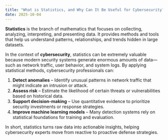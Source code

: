 ```yaml
---
title: "What is Statistics, and Why Can It Be Useful for Cybersecurity?"
date: 2025-10-04
---
```


**Statistics** is the branch of mathematics that focuses on collecting, analyzing, interpreting, and presenting data. It provides methods and tools that help us understand patterns, relationships, and trends hidden in large datasets.

In the context of **cybersecurity**, statistics can be extremely valuable because modern security systems generate enormous amounts of data—such as network traffic, user behavior, and system logs. By applying statistical methods, cybersecurity professionals can:

1. **Detect anomalies** – Identify unusual patterns in network traffic that might indicate an intrusion or attack.  
2. **Assess risk** – Estimate the likelihood of certain threats or vulnerabilities based on historical data.  
3. **Support decision-making** – Use quantitative evidence to prioritize security investments or response strategies.  
4. **Improve machine learning models** – Many detection systems rely on statistical foundations for training and evaluation.

In short, statistics turns raw data into actionable insights, helping cybersecurity experts move from reactive to proactive defense strategies.

